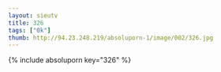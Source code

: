 ```yaml
--- 
layout: sieutv
title: 326
tags: ["0k"]
thumb: http://94.23.248.219/absoluporn-1/image/002/326.jpg
---
```

{% include absoluporn key="326" %} 
